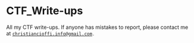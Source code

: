 # CTF_Write-ups
All my CTF write-ups.
If anyone has mistakes to report, please contact me at <code>christiancioffi.info@gmail.com<code>.
